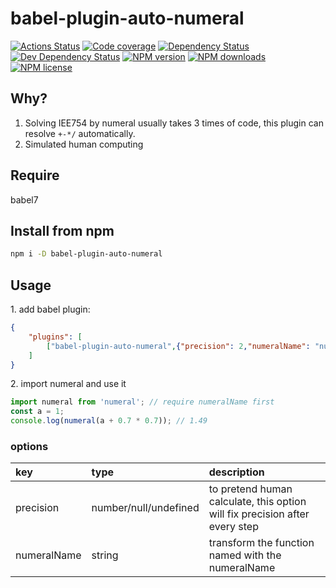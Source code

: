 # babel-plugin-auto-numeral
[![Actions Status][action-img]][action-url]
[![Code coverage][cov-img]][cov-url]
[![Dependency Status][dep-img]][dep-url]
[![Dev Dependency Status][dev-dep-img]][dev-dep-url]
[![NPM version][npm-ver-img]][npm-url]
[![NPM downloads][npm-dl-img]][npm-url]
[![NPM license][npm-lc-img]][npm-url]

## Why?
1. Solving IEE754 by numeral usually takes 3 times of code, this plugin can resolve `+-*/` automatically.
2. Simulated human computing

## Require
babel7

## Install from npm
```bash
npm i -D babel-plugin-auto-numeral
```

## Usage
1\. add babel plugin:
```json
{
    "plugins": [
        ["babel-plugin-auto-numeral",{"precision": 2,"numeralName": "numeral"}]
    ]
}
```
2\. import numeral and use it
```js
import numeral from 'numeral'; // require numeralName first
const a = 1;
console.log(numeral(a + 0.7 * 0.7)); // 1.49
```

### options

key | type | description 
:--- | :--- | :---
precision | number/null/undefined | to pretend human calculate, this option will fix precision after every step
numeralName | string | transform the function named with the numeralName


[action-img]: https://github.com/hanzhangyu/babel-plugin-auto-numeral/workflows/ci/badge.svg
[action-url]: https://github.com/hanzhangyu/babel-plugin-auto-numeral/actions
[cov-img]: https://img.shields.io/coveralls/hanzhangyu/babel-plugin-auto-numeral.svg?style=flat-square
[cov-url]: https://coveralls.io/github/hanzhangyu/babel-plugin-auto-numeral?branch=master
[dep-img]: https://img.shields.io/david/hanzhangyu/babel-plugin-auto-numeral.svg?style=flat-square
[dep-url]: https://david-dm.org/hanzhangyu/babel-plugin-auto-numeral
[dev-dep-img]: https://img.shields.io/david/dev/hanzhangyu/babel-plugin-auto-numeral.svg?style=flat-square
[dev-dep-url]: https://david-dm.org/hanzhangyu/babel-plugin-auto-numeral#info=devDependencies
[npm-ver-img]: https://img.shields.io/npm/v/babel-plugin-auto-numeral.svg?style=flat-square
[npm-dl-img]: https://img.shields.io/npm/dm/babel-plugin-auto-numeral.svg?style=flat-square
[npm-lc-img]: https://img.shields.io/npm/l/babel-plugin-auto-numeral.svg?style=flat-square
[npm-url]: https://www.npmjs.com/package/babel-plugin-auto-numeral
